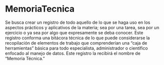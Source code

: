 # MemoriaTecnica
Se busca crear un registro de todo aquello de lo que se haga uso en los aspectos prácticos y aplicativos de la materia; sea por una tarea, sea por un ejercicio o ya sea por algo que expresamente se deba conocer. Este registro conforma una bitácora técnica de lo que puede considerarse la recopilación de elementos de trabajo que comprenderían una “caja de herramientas” básica para todo especialista, administrador o científico enfocado al manejo de datos. Este registro la recibirá el nombre de “Memoria Técnica.”
